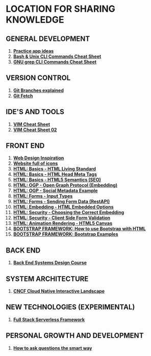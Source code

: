 # LOCATION FOR SHARING KNOWLEDGE

## GENERAL DEVELOPMENT
1. **[Practice app ideas](https://github.com/florinpop17/app-ideas)**
2. **[Bash & Unix CLI Commands Cheat Sheet](https://cheatography.com/jluis/cheat-sheets/bash-and-unix-commands/)**
3. **[GNU grep CLI Commands Cheat Sheet](https://devhints.io/grep)**

## VERSION CONTROL
1. **[Git Branches explained](https://www.atlassian.com/git/tutorials/using-branches)**
2. **[Git Fetch](https://www.atlassian.com/git/tutorials/syncing/git-fetch#:~:text=In%20review%2C%20git%20fetch%20is,of%20collaborative%20git%20work%20flows)**

## IDE'S AND TOOLS
1. **[VIM Cheat Sheet](https://vim.rtorr.com/)**
2. **[VIM Cheat Sheet 02](https://devhints.io/vim)**

## FRONT END
1. **[Web Design Inspiration](https://httpster.net/)**
2. **[Website full of icons](https://icons8.com/)**
3. **[HTML: Basics - HTML Living Standard](https://html.spec.whatwg.org/multipage/)**
4. **[HTML: Basics - HTML Head Meta Tags](https://www.dofactory.com/html/metatags)**
5. **[HTML: Basics - HTML5 Semantics (SEO)](https://www.freecodecamp.org/news/semantic-html5-elements/)**
6. **[HTML: OGP - Open Graph Protocol (Embedding)](https://ogp.me/)**
7. **[HTML: OGP - Social Metadata Example](https://www.freecodecamp.org/news/what-is-open-graph-and-how-can-i-use-it-for-my-website/)**
8. **[HTML: Forms - Input Types](https://developer.mozilla.org/en-US/docs/Web/HTML/Element/input)**
9. **[HTML: Forms - Sending Form Data (RestAPI)](https://developer.mozilla.org/en-US/docs/Learn/Forms/Sending_and_retrieving_form_data)**
10. **[HTML: Embedding - HTML Embedded Options](https://html.com/media/)**
11. **[HTML: Security - Choosing the Correct Embedding](https://html.com/media/)**
12. **[HTML: Security - Client Side Form Validation](https://www.sitepoint.com/client-side-form-validation-html5/)**
13. **[HTML: Animation Rendering - HTML5 Canvas](https://www.tutorialrepublic.com/html-tutorial/html5-canvas.php)**
14. **[BOOTSTRAP FRAMEWORK: How to use Bootstrap with HTML](https://www.bootstrapdash.com/blog/use-bootstrap-with-html)**
15. **[BOOTSTRAP FRAMEWORK: Bootstrap Examples](https://getbootstrap.com/docs/5.2/examples/)**


## BACK END
1. **[Back End Systems Design Course](https://github.com/karanpratapsingh/system-design#osi-model)**

## SYSTEM ARCHITECTURE
1. **[CNCF Cloud Native Interactive Landscape](https://landscape.cncf.io/)**

## NEW TECHNOLOGIES (EXPERIMENTAL)
 1. **[Full Stack Serverless Framework](https://sst.dev/)**

## PERSONAL GROWTH AND DEVELOPMENT
1. **[How to ask questions the smart way](http://www.catb.org/~esr/faqs/smart-questions.html)**
